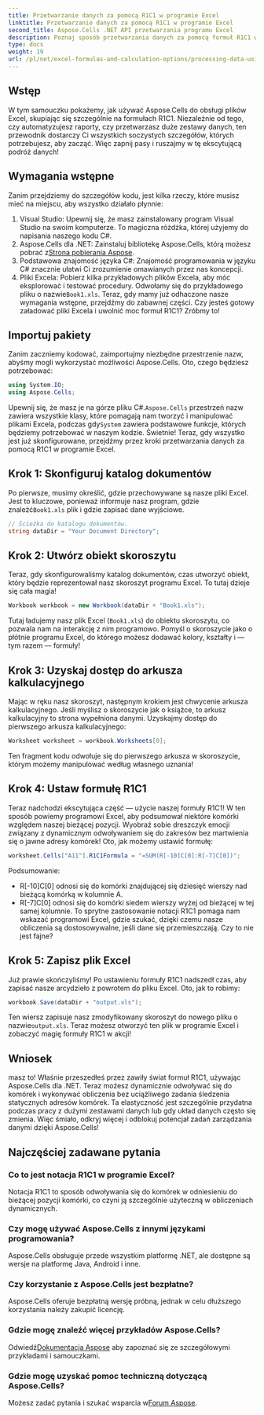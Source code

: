 ```yaml
---
title: Przetwarzanie danych za pomocą R1C1 w programie Excel
linktitle: Przetwarzanie danych za pomocą R1C1 w programie Excel
second_title: Aspose.Cells .NET API przetwarzania programu Excel
description: Poznaj sposób przetwarzania danych za pomocą formuł R1C1 w programie Excel przy użyciu Aspose.Cells dla .NET. Zawiera samouczek krok po kroku i przykłady.
type: docs
weight: 19
url: /pl/net/excel-formulas-and-calculation-options/processing-data-using-r1c1/
---
```

## Wstęp 
W tym samouczku pokażemy, jak używać Aspose.Cells do obsługi plików Excel, skupiając się szczególnie na formułach R1C1. Niezależnie od tego, czy automatyzujesz raporty, czy przetwarzasz duże zestawy danych, ten przewodnik dostarczy Ci wszystkich soczystych szczegółów, których potrzebujesz, aby zacząć. Więc zapnij pasy i ruszajmy w tę ekscytującą podróż danych!
## Wymagania wstępne
Zanim przejdziemy do szczegółów kodu, jest kilka rzeczy, które musisz mieć na miejscu, aby wszystko działało płynnie:
1. Visual Studio: Upewnij się, że masz zainstalowany program Visual Studio na swoim komputerze. To magiczna różdżka, której użyjemy do napisania naszego kodu C#.
2.  Aspose.Cells dla .NET: Zainstaluj bibliotekę Aspose.Cells, którą możesz pobrać z[Strona pobierania Aspose](https://releases.aspose.com/cells/net/).
3. Podstawowa znajomość języka C#: Znajomość programowania w języku C# znacznie ułatwi Ci zrozumienie omawianych przez nas koncepcji.
4.  Pliki Excela: Pobierz kilka przykładowych plików Excela, aby móc eksplorować i testować procedury. Odwołamy się do przykładowego pliku o nazwie`Book1.xls`.
Teraz, gdy mamy już odhaczone nasze wymagania wstępne, przejdźmy do zabawnej części. Czy jesteś gotowy załadować pliki Excela i uwolnić moc formuł R1C1? Zróbmy to!
## Importuj pakiety
Zanim zaczniemy kodować, zaimportujmy niezbędne przestrzenie nazw, abyśmy mogli wykorzystać możliwości Aspose.Cells. Oto, czego będziesz potrzebować:
```csharp
using System.IO;
using Aspose.Cells;
```
 Upewnij się, że masz je na górze pliku C#.`Aspose.Cells` przestrzeń nazw zawiera wszystkie klasy, które pomagają nam tworzyć i manipulować plikami Excela, podczas gdy`System` zawiera podstawowe funkcje, których będziemy potrzebować w naszym kodzie.
Świetnie! Teraz, gdy wszystko jest już skonfigurowane, przejdźmy przez kroki przetwarzania danych za pomocą R1C1 w programie Excel.
## Krok 1: Skonfiguruj katalog dokumentów
Po pierwsze, musimy określić, gdzie przechowywane są nasze pliki Excel. Jest to kluczowe, ponieważ informuje nasz program, gdzie znaleźć`Book1.xls` plik i gdzie zapisać dane wyjściowe.
```csharp
// Ścieżka do katalogu dokumentów.
string dataDir = "Your Document Directory";
```
## Krok 2: Utwórz obiekt skoroszytu
Teraz, gdy skonfigurowaliśmy katalog dokumentów, czas utworzyć obiekt, który będzie reprezentował nasz skoroszyt programu Excel. To tutaj dzieje się cała magia!
```csharp
Workbook workbook = new Workbook(dataDir + "Book1.xls");
```
Tutaj ładujemy nasz plik Excel (`Book1.xls`) do obiektu skoroszytu, co pozwala nam na interakcję z nim programowo. Pomyśl o skoroszycie jako o płótnie programu Excel, do którego możesz dodawać kolory, kształty i — tym razem — formuły!
## Krok 3: Uzyskaj dostęp do arkusza kalkulacyjnego
Mając w ręku nasz skoroszyt, następnym krokiem jest chwycenie arkusza kalkulacyjnego. Jeśli myślisz o skoroszycie jak o książce, to arkusz kalkulacyjny to strona wypełniona danymi. Uzyskajmy dostęp do pierwszego arkusza kalkulacyjnego:
```csharp
Worksheet worksheet = workbook.Worksheets[0];
```
Ten fragment kodu odwołuje się do pierwszego arkusza w skoroszycie, którym możemy manipulować według własnego uznania!
## Krok 4: Ustaw formułę R1C1
Teraz nadchodzi ekscytująca część — użycie naszej formuły R1C1! W ten sposób powiemy programowi Excel, aby podsumował niektóre komórki względem naszej bieżącej pozycji. Wyobraź sobie dreszczyk emocji związany z dynamicznym odwoływaniem się do zakresów bez martwienia się o jawne adresy komórek! Oto, jak możemy ustawić formułę:
```csharp
worksheet.Cells["A11"].R1C1Formula = "=SUM(R[-10]C[0]:R[-7]C[0])";
```
Podsumowanie: 
- R[-10]C[0] odnosi się do komórki znajdującej się dziesięć wierszy nad bieżącą komórką w kolumnie A.
- R[-7]C[0] odnosi się do komórki siedem wierszy wyżej od bieżącej w tej samej kolumnie.
To sprytne zastosowanie notacji R1C1 pomaga nam wskazać programowi Excel, gdzie szukać, dzięki czemu nasze obliczenia są dostosowywalne, jeśli dane się przemieszczają. Czy to nie jest fajne?
## Krok 5: Zapisz plik Excel
Już prawie skończyliśmy! Po ustawieniu formuły R1C1 nadszedł czas, aby zapisać nasze arcydzieło z powrotem do pliku Excel. Oto, jak to robimy:
```csharp
workbook.Save(dataDir + "output.xls");
```
 Ten wiersz zapisuje nasz zmodyfikowany skoroszyt do nowego pliku o nazwie`output.xls`. Teraz możesz otworzyć ten plik w programie Excel i zobaczyć magię formuły R1C1 w akcji!
## Wniosek
masz to! Właśnie przeszedłeś przez zawiły świat formuł R1C1, używając Aspose.Cells dla .NET. Teraz możesz dynamicznie odwoływać się do komórek i wykonywać obliczenia bez uciążliwego zadania śledzenia statycznych adresów komórek. 
Ta elastyczność jest szczególnie przydatna podczas pracy z dużymi zestawami danych lub gdy układ danych często się zmienia. Więc śmiało, odkryj więcej i odblokuj potencjał zadań zarządzania danymi dzięki Aspose.Cells!
## Najczęściej zadawane pytania
### Co to jest notacja R1C1 w programie Excel?
Notacja R1C1 to sposób odwoływania się do komórek w odniesieniu do bieżącej pozycji komórki, co czyni ją szczególnie użyteczną w obliczeniach dynamicznych.
### Czy mogę używać Aspose.Cells z innymi językami programowania?
Aspose.Cells obsługuje przede wszystkim platformę .NET, ale dostępne są wersje na platformę Java, Android i inne.
### Czy korzystanie z Aspose.Cells jest bezpłatne?
Aspose.Cells oferuje bezpłatną wersję próbną, jednak w celu dłuższego korzystania należy zakupić licencję.
### Gdzie mogę znaleźć więcej przykładów Aspose.Cells?
 Odwiedź[Dokumentacja Aspose](https://reference.aspose.com/cells/net/) aby zapoznać się ze szczegółowymi przykładami i samouczkami.
### Gdzie mogę uzyskać pomoc techniczną dotyczącą Aspose.Cells?
Możesz zadać pytania i szukać wsparcia w[Forum Aspose](https://forum.aspose.com/c/cells/9).
